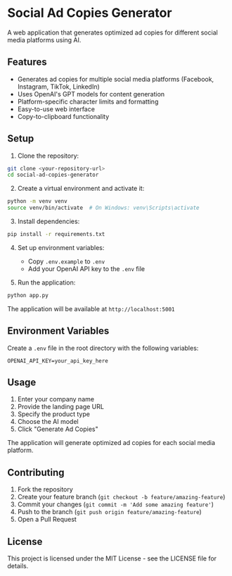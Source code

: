 # Social Ad Copies Generator

A web application that generates optimized ad copies for different social media platforms using AI.

## Features

- Generates ad copies for multiple social media platforms (Facebook, Instagram, TikTok, LinkedIn)
- Uses OpenAI's GPT models for content generation
- Platform-specific character limits and formatting
- Easy-to-use web interface
- Copy-to-clipboard functionality

## Setup

1. Clone the repository:
```bash
git clone <your-repository-url>
cd social-ad-copies-generator
```

2. Create a virtual environment and activate it:
```bash
python -m venv venv
source venv/bin/activate  # On Windows: venv\Scripts\activate
```

3. Install dependencies:
```bash
pip install -r requirements.txt
```

4. Set up environment variables:
   - Copy `.env.example` to `.env`
   - Add your OpenAI API key to the `.env` file

5. Run the application:
```bash
python app.py
```

The application will be available at `http://localhost:5001`

## Environment Variables

Create a `.env` file in the root directory with the following variables:

```
OPENAI_API_KEY=your_api_key_here
```

## Usage

1. Enter your company name
2. Provide the landing page URL
3. Specify the product type
4. Choose the AI model
5. Click "Generate Ad Copies"

The application will generate optimized ad copies for each social media platform.

## Contributing

1. Fork the repository
2. Create your feature branch (`git checkout -b feature/amazing-feature`)
3. Commit your changes (`git commit -m 'Add some amazing feature'`)
4. Push to the branch (`git push origin feature/amazing-feature`)
5. Open a Pull Request

## License

This project is licensed under the MIT License - see the LICENSE file for details. 